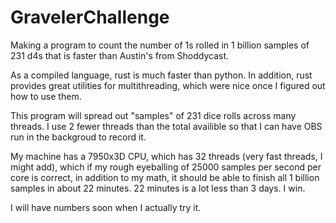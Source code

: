 # GravelerChallenge
Making a  program to count the number of 1s rolled in 1 billion samples of 231 d4s that is faster than Austin's from Shoddycast.

As a compiled language, rust is much faster than python. In addition, rust
provides great utilities for multithreading, which were nice once I figured out
how to use them.

This program will spread out "samples" of 231 dice rolls across many threads.
I use 2 fewer threads than the total availible so that I can have OBS run in the backgroud
to record it.

My machine has a 7950x3D CPU, which has 32 threads (very fast threads, I might add),
which if my rough eyeballing of 25000 samples per second per core is correct,
in addition to my math, it should be able to finish all 1 billion samples in about 22 minutes. 22 
minutes is a lot less than 3 days. I win.

I will have numbers soon when I actually try it.